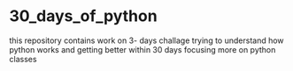 # 30_days_of_python
this repository contains work on 3- days challage
trying to understand how python works and getting better within 30 days focusing more on python classes
